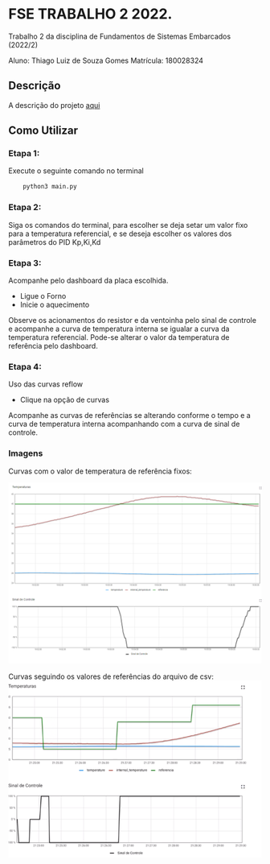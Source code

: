 # FSE TRABALHO 2 2022.

Trabalho 2 da disciplina de Fundamentos de Sistemas Embarcados (2022/2)

Aluno: Thiago Luiz de Souza Gomes 
Matrícula: 180028324

## Descrição
A descrição do projeto [aqui](https://gitlab.com/fse_fga/trabalhos-2022_2/trabalho-2-2022-2)

## Como Utilizar
### Etapa 1:
Execute o seguinte comando no terminal 
```bash
    python3 main.py
```  

### Etapa 2:

Siga os comandos do terminal, para escolher se deja setar um valor fixo para a temperatura referencial, e se deseja escolher os valores dos parâmetros do PID Kp,Ki,Kd

### Etapa 3:
Acompanhe pelo dashboard da placa escolhida.

* Ligue o Forno
* Inicie o aquecimento

Observe os acionamentos do resistor e da ventoinha pelo sinal de controle
e acompanhe a curva de temperatura interna se igualar a curva da temperatura referencial.
Pode-se alterar o valor da temperatura de referência pelo dashboard.
### Etapa 4:
Uso das curvas reflow

* Clique na opção de curvas

Acompanhe as curvas de referências se alterando conforme o tempo e a curva de temperatura interna acompanhando com a curva de sinal de controle.


### Imagens
Curvas com o valor de temperatura de referência fixos:

![curvas_normal](imagens/print_curvas3_new.png)


Curvas seguindo os valores de referências do arquivo de csv:
![reflow](imagens/curva_reflow2.png)


